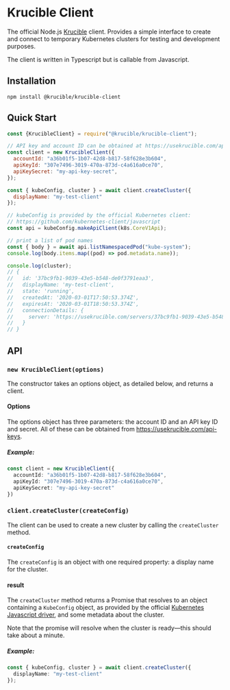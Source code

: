 # Krucible Client

The official Node.js [Krucible](https://usekrucible.com) client. Provides a simple interface to create and
connect to temporary Kubernetes clusters for testing and development purposes.

The client is written in Typescript but is callable from Javascript.


## Installation

```
npm install @krucible/krucible-client
```

## Quick Start

```javascript
const {KrucibleClient} = require("@krucible/krucible-client");

// API key and account ID can be obtained at https://usekrucible.com/api-keys
const client = new KrucibleClient({
  accountId: "a36b01f5-1b07-42d8-b817-58f628e3b604",
  apiKeyId: "307e7496-3019-470a-873d-c4a616a0ce70",
  apiKeySecret: "my-api-key-secret",
});

const { kubeConfig, cluster } = await client.createCluster({
  displayName: "my-test-client"
});

// kubeConfig is provided by the official Kubernetes client:
// https://github.com/kubernetes-client/javascript
const api = kubeConfig.makeApiClient(k8s.CoreV1Api);

// print a list of pod names
const { body } = await api.listNamespacedPod("kube-system");
console.log(body.items.map((pod) => pod.metadata.name));

console.log(cluster);
// {
//   id: '37bc9fb1-9039-43e5-b548-de0f3791eaa3',
//   displayName: 'my-test-client',
//   state: 'running',
//   createdAt: '2020-03-01T17:50:53.374Z',
//   expiresAt: '2020-03-01T18:50:53.374Z',
//   connectionDetails: {
//     server: 'https://usekrucible.com/servers/37bc9fb1-9039-43e5-b548-de0f3791eaa3',
//   }
// }
```

## API

### `new KrucibleClient(options)`

The constructor takes an options object, as detailed below, and returns a
client.


#### Options

The options object has three parameters: the account ID and an API key ID and
secret. All of these can be obtained from https://usekrucible.com/api-keys.

##### Example:
```typescript
const client = new KrucibleClient({
  accountId: "a36b01f5-1b07-42d8-b817-58f628e3b604",
  apiKeyId: "307e7496-3019-470a-873d-c4a616a0ce70",
  apiKeySecret: "my-api-key-secret"
})
```

### `client.createCluster(createConfig)`

The client can be used to create a new cluster by calling the `createCluster`
method. 

#### `createConfig`

The `createConfig` is an object with one required property: a display name for
the cluster.

#### result

The `createCluster` method returns a Promise that resolves to an object
containing a `KubeConfig` object, as provided by the official [Kubernetes
Javascript driver](https://github.com/kubernetes-client/javascript), and some
metadata about the cluster.

Note that the promise will resolve when the cluster is ready—this should take
about a minute.

##### Example:

```typescript
const { kubeConfig, cluster } = await client.createCluster({
  displayName: "my-test-client"
});
```
